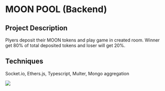 # MOON POOL (Backend)

## Project Description

  Plyers deposit their MOON tokens and play game in created room.
  Winner get 80% of total deposited tokens and loser will get 20%.

## Techniques

  Socket.io, Ethers.js, Typescript, Multer, Mongo aggregation



  

![](https://github.com/cryptowarrier/MOON-POOL---Frontend/raw/master/moon.gif)


